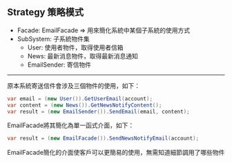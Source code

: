 ﻿## Strategy 策略模式

- Facade: EmailFacade => 用來簡化系統中某個子系統的使用方式
- SubSystem: 子系統物件集
    - User: 使用者物件，取得使用者信箱
    - News: 最新消息物件，取得最新消息通知
    - EmailSender: 寄信物件

---

原本系統寄送信件會涉及三個物件的使用，如下：

```C#
var email = (new User()).GetUserEmail(account);
var content = (new News()).GetNewsNotifyContent();
var result = (new EmailSender()).SendEmail(email, content);
```

EmailFacade將其簡化為單一函式介面，如下：

```C#
var result = (new EmailFacade()).SendNewsNotifyEmail(account);
```

EmailFacade簡化的介面使客戶可以更簡易的使用，無需知道細節調用了哪些物件